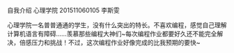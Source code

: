 自我介绍
心理学院   201511060105     李斯雯

心理学院一名普普通通的学生，没有什么突出的特长。不喜欢编程，感觉自己理解计算机语言有障碍……羡慕那些编程大神们~每次编程作业都要好久还不能完全解决，倍感压力和挑战！不过，这次编程作业好像完成的比我预期的要快~
